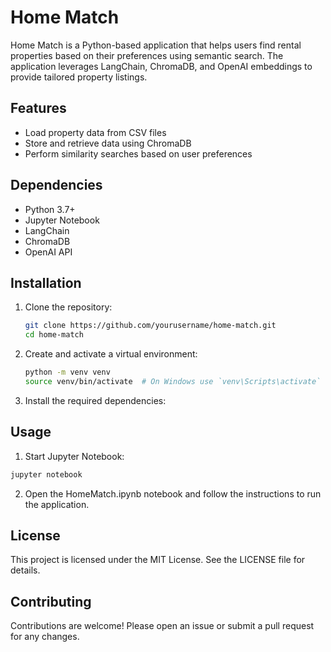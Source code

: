 # Home Match

Home Match is a Python-based application that helps users find rental properties based on their preferences using semantic search. The application leverages LangChain, ChromaDB, and OpenAI embeddings to provide tailored property listings.

## Features

- Load property data from CSV files
- Store and retrieve data using ChromaDB
- Perform similarity searches based on user preferences

## Dependencies

- Python 3.7+
- Jupyter Notebook
- LangChain
- ChromaDB
- OpenAI API

## Installation

1. Clone the repository:
   ```sh
   git clone https://github.com/yourusername/home-match.git
   cd home-match

2. Create and activate a virtual environment:
   ```sh
   python -m venv venv
   source venv/bin/activate  # On Windows use `venv\Scripts\activate`

4. Install the required dependencies:

## Usage
1.	Start Jupyter Notebook:
   ```sh
   jupyter notebook
   ```
   
2.	Open the HomeMatch.ipynb notebook and follow the instructions to run the application.

## License

This project is licensed under the MIT License. See the LICENSE file for details.

## Contributing

Contributions are welcome! Please open an issue or submit a pull request for any changes.
